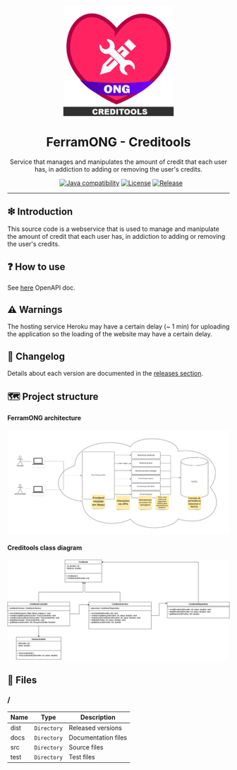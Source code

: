 <p align='center'>
<img width="250px" src='https://raw.githubusercontent.com/FerramONG/ferramong-creditools/master/docs/img/logo/logo.png?raw=true' />
</p>

<h1 align='center'>FerramONG - Creditools</h1>
<p align='center'>Service that manages and manipulates the amount of credit that each user has, in addiction to adding or removing the user's credits.</p>
<p align="center">
  <a href="https://github.com/FerramONG/ferramong-creditools/actions/workflows/windows.yml"><img src="https://github.com/FerramONG/ferramong-creditools/actions/workflows/windows.yml/badge.svg" alt=""></a>
	<a href="https://github.com/FerramONG/ferramong-creditools/actions/workflows/macos.yml"><img src="https://github.com/FerramONG/ferramong-creditools/actions/workflows/macos.yml/badge.svg" alt=""></a>
	<a href="https://github.com/FerramONG/ferramong-creditools/actions/workflows/ubuntu.yml"><img src="https://github.com/FerramONG/ferramong-creditools/actions/workflows/ubuntu.yml/badge.svg" alt=""></a>
  <a href="http://java.oracle.com"><img src="https://img.shields.io/badge/java-12+-D0008F.svg" alt="Java compatibility"></a>
  <a href="https://github.com/FerramONG/ferramong-creditools/blob/master/LICENSE"><img src="https://img.shields.io/badge/License-BSD0-919191.svg" alt="License"></a>
	<a href="https://github.com/FerramONG/ferramong-creditools/releases"><img src="https://img.shields.io/github/v/release/FerramONG/ferramong-creditools" alt="Release"></a>
</p>
<hr />

## ❇ Introduction
This source code is a webservice that is used to manage and manipulate the amount of credit that each user has, in addiction to adding or removing the user's credits.

## ❓ How to use
See [here](https://ferramong-creditools.herokuapp.com/swagger-ui/index.html?configUrl=/v3/api-docs/swagger-config) OpenAPI doc.

## ⚠ Warnings
The hosting service Heroku may have a certain delay (~ 1 min) for uploading the application so the loading of the website may have a certain delay. 

## 🚩 Changelog
Details about each version are documented in the [releases section](https://github.com/FerramONG/ferramong-creditools/releases).

## 🗺 Project structure
#### FerramONG architecture
![global-schema](https://raw.githubusercontent.com/FerramONG/ferramong-creditools/master/docs/img/schemas/architecture.png?raw=true)

#### Creditools class diagram
![class-diagram](https://raw.githubusercontent.com/FerramONG/ferramong-creditools/master/docs/img/diagrams/class-diagram.png?raw=true)

## 📁 Files
### /
|        Name 	|Type|Description|
|----------------|-------------------------------|-----------------------------|
|dist |`Directory`|Released versions|
|docs |`Directory`|Documentation files|
|src     |`Directory`| Source files |
|test     |`Directory`| Test files |
